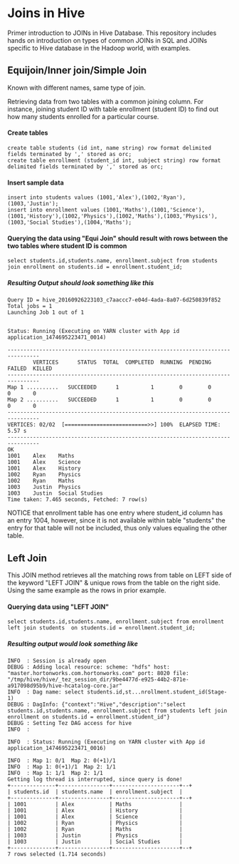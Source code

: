 # Joins in Hive

Primer introduction to JOINs in Hive Database. This repository includes hands on introduction on types of common JOINs in SQL and JOINs specific to Hive database in the Hadoop world, with examples.

## Equijoin/Inner join/Simple Join
Known with different names, same type of join.
 
Retrieving data from two tables with a common joining column. For instance, joining student ID with table enrollment (student ID) to find out how many students enrolled for a particular course. 

#### Create tables 
```
create table students (id int, name string) row format delimited fields terminated by ',' stored as orc; 
create table enrollment (student_id int, subject string) row format delimited fields terminated by ',' stored as orc;
```
#### Insert sample data 
```
insert into students values (1001,'Alex'),(1002,'Ryan'),(1003,'Justin'); 
insert into enrollment values (1001,'Maths'),(1001,'Science'),(1001,'History'),(1002,'Physics'),(1002,'Maths'),(1003,'Physics'),(1003,'Social Studies'),(1004,'Maths'); 
```

#### Querying the data using "Equi Join" should result with rows between the two tables where student ID is common
```
select students.id,students.name, enrollment.subject from students join enrollment on students.id = enrollment.student_id;
```

##### Resulting Output should look something like this
```
Query ID = hive_20160926223103_c7aaccc7-e04d-4ada-8a07-6d250839f852
Total jobs = 1
Launching Job 1 out of 1


Status: Running (Executing on YARN cluster with App id application_1474695223471_0014)

--------------------------------------------------------------------------------
        VERTICES      STATUS  TOTAL  COMPLETED  RUNNING  PENDING  FAILED  KILLED
--------------------------------------------------------------------------------
Map 1 ..........   SUCCEEDED      1          1        0        0       0       0
Map 2 ..........   SUCCEEDED      1          1        0        0       0       0
--------------------------------------------------------------------------------
VERTICES: 02/02  [==========================>>] 100%  ELAPSED TIME: 5.57 s     
--------------------------------------------------------------------------------
OK
1001	Alex	Maths
1001	Alex	Science
1001	Alex	History
1002	Ryan	Physics
1002	Ryan	Maths
1003	Justin	Physics
1003	Justin	Social Studies
Time taken: 7.465 seconds, Fetched: 7 row(s)
```

NOTICE that enrollment table has one entry where student_id column has an entry 1004, however, since it is not available within table "students" the entry for that table will not be included, thus only values equaling the other table.



## Left Join

This JOIN method retrieves all the matching rows from table on LEFT side of the keyword "LEFT JOIN" & unique rows from the table on the right side. Using the same example as the rows in prior example.


#### Querying data using "LEFT JOIN" 

```
select students.id,students.name, enrollment.subject from enrollment left join students  on students.id = enrollment.student_id;
```

##### Resulting output would look something like

```
INFO  : Session is already open
DEBUG : Adding local resource: scheme: "hdfs" host: "master.hortonworks.com.hortonworks.com" port: 8020 file: "/tmp/hive/hive/_tez_session_dir/9be4477d-e925-44b2-871e-a917098d95b9/hive-hcatalog-core.jar"
INFO  : Dag name: select students.id,st...nrollment.student_id(Stage-1)
DEBUG : DagInfo: {"context":"Hive","description":"select students.id,students.name, enrollment.subject from students left join enrollment on students.id = enrollment.student_id"}
DEBUG : Setting Tez DAG access for hive
INFO  : 

INFO  : Status: Running (Executing on YARN cluster with App id application_1474695223471_0016)

INFO  : Map 1: 0/1	Map 2: 0(+1)/1	
INFO  : Map 1: 0(+1)/1	Map 2: 1/1	
INFO  : Map 1: 1/1	Map 2: 1/1	
Getting log thread is interrupted, since query is done!
+--------------+----------------+---------------------+--+
| students.id  | students.name  | enrollment.subject  |
+--------------+----------------+---------------------+--+
| 1001         | Alex           | Maths               |
| 1001         | Alex           | History             |
| 1001         | Alex           | Science             |
| 1002         | Ryan           | Physics             |
| 1002         | Ryan           | Maths               |
| 1003         | Justin         | Physics             |
| 1003         | Justin         | Social Studies      |
+--------------+----------------+---------------------+--+
7 rows selected (1.714 seconds)

```






